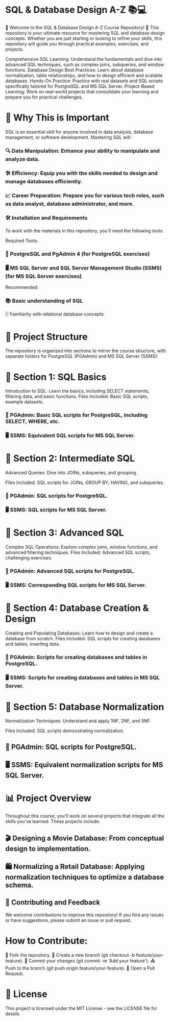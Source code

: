 # SQL & Database Design A-Z 📚💻
🎉 Welcome to the SQL & Database Design A-Z Course Repository! 🎉
This repository is your ultimate resource for mastering SQL and database design concepts. Whether you are just starting or looking to refine your skills, this repository will guide you through practical examples, exercises, and projects.

Comprehensive SQL Learning: Understand the fundamentals and dive into advanced SQL techniques, such as complex joins, subqueries, and window functions.
Database Design Best Practices: Learn about database normalization, table relationships, and how to design efficient and scalable databases.
Hands-On Practice: Practice with real datasets and SQL scripts specifically tailored for PostgreSQL and MS SQL Server.
Project-Based Learning: Work on real-world projects that consolidate your learning and prepare you for practical challenges.
# 🚀 Why This is Important
SQL is an essential skill for anyone involved in data analysis, database management, or software development. Mastering SQL will:

### 🔍 Data Manipulation: Enhance your ability to manipulate and analyze data.
### 🛠️ Efficiency: Equip you with the skills needed to design and manage databases efficiently.
### 📈 Career Preparation: Prepare you for various tech roles, such as data analyst, database administrator, and more.
### 🛠️ Installation and Requirements
To work with the materials in this repository, you'll need the following tools:

Required Tools:
### 🐘 PostgreSQL and PgAdmin 4 (for PostgreSQL exercises)
### 🖥️ MS SQL Server and SQL Server Management Studio (SSMS) (for MS SQL Server exercises)
Recommended:
### 📚 Basic understanding of SQL
🗄️ Familiarity with relational database concepts

# 📂 Project Structure
The repository is organized into sections to mirror the course structure, with separate folders for PostgreSQL (PGAdmin) and MS SQL Server (SSMS):

# 📁 Section 1: SQL Basics
Introduction to SQL: Learn the basics, including SELECT statements, filtering data, and basic functions.
Files Included: Basic SQL scripts, example datasets.

### 🐘 PGAdmin: Basic SQL scripts for PostgreSQL, including SELECT, WHERE, etc.
### 🖥️ SSMS: Equivalent SQL scripts for MS SQL Server.

# 📁 Section 2: Intermediate SQL
Advanced Queries: Dive into JOINs, subqueries, and grouping.

Files Included: SQL scripts for JOINs, GROUP BY, HAVING, and subqueries.
### 🐘 PGAdmin: SQL scripts for PostgreSQL.
### 🖥️ SSMS: SQL scripts for MS SQL Server.

# 📁 Section 3: Advanced SQL
Complex SQL Operations: Explore complex joins, window functions, and advanced filtering techniques.
Files Included: Advanced SQL scripts, challenging exercises.

### 🐘 PGAdmin: Advanced SQL scripts for PostgreSQL.
### 🖥️ SSMS: Corresponding SQL scripts for MS SQL Server.

# 📁 Section 4: Database Creation & Design
Creating and Populating Databases: Learn how to design and create a database from scratch.
Files Included: SQL scripts for creating databases and tables, inserting data.

### 🐘 PGAdmin: Scripts for creating databases and tables in PostgreSQL.
### 🖥️ SSMS: Scripts for creating databases and tables in MS SQL Server.

# 📁 Section 5: Database Normalization
Normalization Techniques: Understand and apply 1NF, 2NF, and 3NF.

 Files Included: SQL scripts demonstrating normalization.
## 🐘 PGAdmin: SQL scripts for PostgreSQL.
## 🖥️ SSMS: Equivalent normalization scripts for MS SQL Server.

# 📊 Project Overview
Throughout this course, you’ll work on several projects that integrate all the skills you’ve learned. These projects include:

## 🎬 Designing a Movie Database: From conceptual design to implementation.
## 🛍️ Normalizing a Retail Database: Applying normalization techniques to optimize a database schema.
## 🤝 Contributing and Feedback
We welcome contributions to improve this repository! If you find any issues or have suggestions, please submit an issue or pull request.

# How to Contribute:

🍴 Fork the repository.
🌿 Create a new branch (git checkout -b feature/your-feature).
💾 Commit your changes (git commit -m 'Add your feature').
📤 Push to the branch (git push origin feature/your-feature).
🔁 Open a Pull Request.

# 📜 License
This project is licensed under the MIT License - see the LICENSE file for details.
